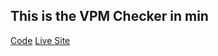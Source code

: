 ## This is the VPM Checker in min

[Code](https://github.com/rahulsaha28/Glamplus.git)
[Live Site](https://zartek28.netlify.app/)